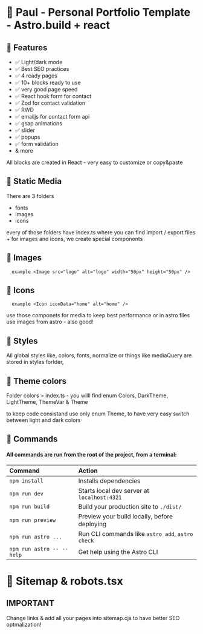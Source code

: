 
# 🚀 Paul - Personal Portfolio Template - Astro.build + react

## 🧞 Features

- ✅ Light/dark mode
- ✅ Best SEO practices
- ✅ 4 ready pages
- ✅ 10+ blocks ready to use
- ✅ very good page speed
- ✅ React hook form for contact
- ✅ Zod for contact validation
- ✅ RWD
- ✅ emailjs for contact form api
- ✅ gsap animations
- ✅ slider
- ✅ popups
- ✅ form validation
- & more

All blocks are created in React - very easy to customize or copy&paste

## 🚀 Static Media

There are 3 folders

- fonts
- images
- icons

every of those folders have index.ts where you can find import / export files + for images and icons, we create special components

## 🚀 Images

```http
  example <Image src="logo" alt="logo" width="50px" height="50px" />
```

## 🚀 Icons

```http
  example <Icon iconData="home" alt="home" />
```

use those componets for media to keep best performance or in astro files use images from astro - also good!

## 🚀 Styles

All global styles like, colors, fonts, normalize or things like mediaQuery are stored in styles forlder, 

## 🚀 Theme colors

Folder colors > index.ts - you willl find enum Colors, DarkTheme,  LightTheme, ThemeVar & Theme

to keep code consistand use only enum Theme, to have very easy switch between light and dark colors
## 🧞 Commands

#### All commands are run from the root of the project, from a terminal:

| Command                   | Action                                           |
| :------------------------ | :----------------------------------------------- |
| `npm install`             | Installs dependencies                            |
| `npm run dev`             | Starts local dev server at `localhost:4321`      |
| `npm run build`           | Build your production site to `./dist/`          |
| `npm run preview`         | Preview your build locally, before deploying     |
| `npm run astro ...`       | Run CLI commands like `astro add`, `astro check` |
| `npm run astro -- --help` | Get help using the Astro CLI                     |

# 🚀 Sitemap & robots.tsx

## IMPORTANT

Change links & add all your pages into sitemap.cjs to have better SEO optmalization!

